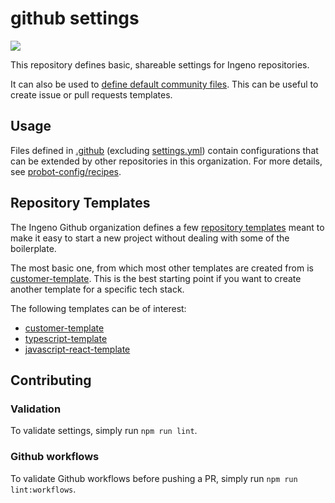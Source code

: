 # github settings

![](https://github.com/ingeno/.github/workflows/Validate%20YAML%20files/badge.svg)

This repository defines basic, shareable settings for Ingeno repositories.

It can also be used to [define default community files](https://help.github.com/en/github/building-a-strong-community/creating-a-default-community-health-file).
This can be useful to create issue or pull requests templates.


## Usage

Files defined in [.github](.github/) (excluding [settings.yml](.github/settings.yml)) contain configurations that can be
extended by other repositories in this organization. For more details, see [probot-config/recipes](https://github.com/probot/probot-config#recipes).


## Repository Templates

The Ingeno Github organization defines a few [repository templates](https://help.github.com/en/github/creating-cloning-and-archiving-repositories/creating-a-repository-from-a-template)
meant to make it easy to start a new project without dealing with some of the boilerplate.

The most basic one, from which most other templates are created from is [customer-template](https://github.com/ingeno/customer-template).
This is the best starting point if you want to create another template for a specific tech stack.

The following templates can be of interest:

- [customer-template](https://github.com/ingeno/customer-template)
- [typescript-template](https://github.com/ingeno/typescript-template)
- [javascript-react-template](https://github.com/ingeno/javascript-react-template)


## Contributing

### Validation

To validate settings, simply run `npm run lint`.

### Github workflows

To validate Github workflows before pushing a PR, simply run `npm run lint:workflows`.
